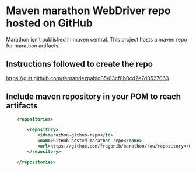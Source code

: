 # Maven marathon WebDriver repo hosted on GitHub

Marathon isn't published in maven central. This project hosts a maven repo for marathon artifacts.

## Instructions followed to create the repo

https://gist.github.com/fernandezpablo85/03cf8b0cd2e7d8527063

## Include maven repository in your POM to reach artifacts

```xml
	<repositories>

		<repository>
			<id>marathon-github-repo</id>
			<name>GitHub hosted marathon repo</name>
			<url>https://github.com/fragonib/marathon/raw/repository</url>
		</repository>

	</repositories>
```